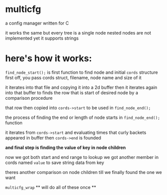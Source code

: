 # multicfg

a config manager written for C

it works the same but every tree is a single node
nested nodes are not implemented yet it supports strings

# here's how it works:


`find_node_start();` is first function to find node and initial `cords` structure
first off, you pass cords struct, filename, node name and size of it

it iterates into that file and copying it into a 2d buffer
then it iterates again into that buffer to finds the row that is start of desired node by a comparison procedure

that row then copied into `cords->start` to be used in `find_node_end();`

the process of finding the end or length of node starts in `find_node_end();` function

it iterates from `cords->start` and evaluating times that curly backets appeared in buffer then `cords->end` is founded

**and final step is finding the value of key in node children**

now we got both start and end range to lookup
we got another member in cords named `value` to save string data from key

theres another comparison on node children till we finally found the one we want

`multicfg_wrap` ** will do all of these once **
